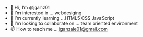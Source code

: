 - 👋 Hi, I’m @jganz01
- 👀 I’m interested in ... webdesiging 
- 🌱 I’m currently learning ...HTML5 CSS JavaScript 
- 💞️ I’m looking to collaborate on ... team oriented environment  
- 📫 How to reach me ... jganzale01@gmail.com

<!---
jganz01/jganz01 is a ✨ special ✨ repository because its `README.md` (this file) appears on your GitHub profile.
You can click the Preview link to take a look at your changes.
--->
